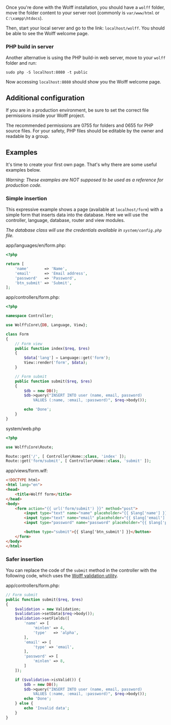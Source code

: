 Once you're done with the Wolff installation, you should have a `wolff` folder, move the folder content to your server root (commonly is `var/www/html` or `C:\xampp\htdocs`).

Then, start your local server and go to the link: `localhost/wolff`. You should be able to see the Wolff welcome page.

### PHP build in server

Another alternative is using the PHP build-in web server, move to your `wolff` folder and run:

`sudo php -S localhost:8080 -t public`

Now accessing `localhost:8080` should show you the Wolff welcome page.

## Additional configuration

If you are in a production environment, be sure to set the correct file permissions inside your Wolff project.

The recommended permissions are 0755 for folders and 0655 for PHP source files. For your safety, PHP files should be editable by the owner and readable by a group.

## Examples

It's time to create your first own page. That's why there are some useful examples below.

_Warning: These examples are NOT supposed to be used as a reference for production code._

### Simple insertion

This expressive example shows a page (available at `localhost/form`) with a simple form that inserts data into the database. Here we will use the controller, language, database, router and view modules.

_The database class will use the credentials available in `system/config.php` file._

app/languages/en/form.php:
```php
<?php

return [
    'name'       => 'Name',
    'email'      => 'Email address',
    'password'   => 'Password',
    'btn_submit' => 'Submit',
];
```

app/controllers/form.php:
```php
<?php

namespace Controller;

use Wolff\Core\{DB, Language, View};

class Form
{
    // Form view
    public function index($req, $res)
    {
        $data['lang'] = Language::get('form');
        View::render('form', $data);
    }

    // Form submit
    public function submit($req, $res)
    {
        $db = new DB();
        $db->query("INSERT INTO user (name, email, password)
            VALUES (:name, :email, :password)", $req->body());

        echo 'Done';
    }
}
```

system/web.php
```php
<?php

use Wolff\Core\Route;

Route::get('/', [ Controller\Home::class, 'index' ]);
Route::get('form/submit', [ Controller\Home::class, 'submit' ]);
```

app/views/form.wlf:
```html
<!DOCTYPE html>
<html lang="en">
<head>
    <title>Wolff form</title>
</head>
<body>
    <form action="{{ url('form/submit') }}" method="post">
        <input type="text" name="name" placeholder="{{ $lang['name'] }}">
        <input type="text" name="email" placeholder="{{ $lang['email'] }}">
        <input type="password" name="password" placeholder="{{ $lang['password'] }}">

        <button type="submit">{{ $lang['btn_submit'] }}</button>
    </form>
</body>
</html>
```

### Safer insertion

You can replace the code of the `submit` method in the controller with the following code, which uses the [Wolff validation utility](https://www.getwolff.com/doc/4/validation).

app/controllers/form.php:
```php
// Form submit
public function submit($req, $res)
{
    $validation = new Validation;
    $validation->setData($req->body());
    $validation->setFields([
        'name' => [
            'minlen' => 4,
            'type'   => 'alpha',
        ],
        'email' => [
            'type' => 'email',
        ],
        'password' => [
            'minlen' => 8,
        ]
    ]);

    if ($validation->isValid()) {
        $db = new DB();
        $db->query("INSERT INTO user (name, email, password)
            VALUES (:name, :email, :password)", $req->body());
        echo 'Done';
    } else {
        echo 'Invalid data';
    }
}
```
